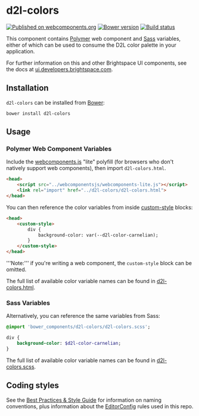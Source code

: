 # d2l-colors
[![Published on webcomponents.org](https://img.shields.io/badge/webcomponents.org-published-blue.svg)](https://www.webcomponents.org/element/BrightspaceUI/colors)
[![Bower version][bower-image]][bower-url]
[![Build status][ci-image]][ci-url]

This component contains [Polymer](https://www.polymer-project.org/1.0/) web component and [Sass](http://sass-lang.com/) variables, either of which can be used to consume the D2L color palette in your application.

For further information on this and other Brightspace UI components, see the docs at [ui.developers.brightspace.com](http://ui.developers.brightspace.com/).

## Installation

`d2l-colors` can be installed from [Bower][bower-url]:

```shell
bower install d2l-colors
```

## Usage

### Polymer Web Component Variables

Include the [webcomponents.js](http://webcomponents.org/polyfills/) "lite" polyfill (for browsers who don't natively support web components), then import `d2l-colors.html`.

```html
<head>
	<script src="../webcomponentsjs/webcomponents-lite.js"></script>
	<link rel="import" href="../d2l-colors/d2l-colors.html">
</head>
```

You can then reference the color variables from inside [custom-style](https://www.polymer-project.org/1.0/docs/devguide/styling#custom-style) blocks:

```html
<head>
	<custom-style>
		div {
			background-color: var(--d2l-color-carnelian);
		}
	</custom-style>
</head>
```

'''Note:''' if you're writing a web component, the `custom-style` block can be omitted.

The full list of available color variable names can be found in [d2l-colors.html](https://github.com/BrightspaceUI/colors/tree/master/d2l-colors.html).

### Sass Variables

Alternatively, you can reference the same variables from Sass:

```sass
@import 'bower_components/d2l-colors/d2l-colors.scss';

div {
	background-color: $d2l-color-carnelian;
}
```

The full list of available color variable names can be found in [d2l-colors.scss](https://github.com/BrightspaceUI/colors/tree/master/d2l-colors.scss).

## Coding styles

See the [Best Practices & Style Guide](https://github.com/Brightspace/valence-ui-docs/wiki/Best-Practices-&-Style-Guide) for information on naming conventions, plus information about the [EditorConfig](http://editorconfig.org) rules used in this repo.

[bower-url]: http://bower.io/search/?q=d2l-colors
[bower-image]: https://badge.fury.io/bo/d2l-colors.svg
[ci-url]: https://travis-ci.org/BrightspaceUI/colors
[ci-image]: https://travis-ci.org/BrightspaceUI/colors.svg?branch=master
